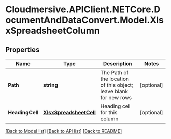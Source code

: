 # Cloudmersive.APIClient.NETCore.DocumentAndDataConvert.Model.XlsxSpreadsheetColumn
## Properties

Name | Type | Description | Notes
------------ | ------------- | ------------- | -------------
**Path** | **string** | The Path of the location of this object; leave blank for new rows | [optional] 
**HeadingCell** | [**XlsxSpreadsheetCell**](XlsxSpreadsheetCell.md) | Heading cell for this column | [optional] 

[[Back to Model list]](../README.md#documentation-for-models) [[Back to API list]](../README.md#documentation-for-api-endpoints) [[Back to README]](../README.md)

